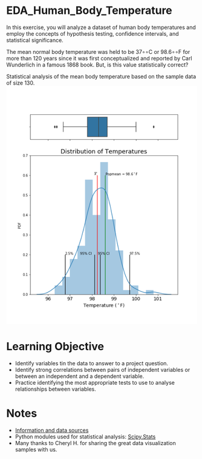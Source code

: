 # EDA_Human_Body_Temperature

In this exercise, you will analyze a dataset of human body temperatures and employ the concepts of hypothesis testing, confidence intervals, and statistical significance.

The mean normal body temperature was held to be 37∘∘C or 98.6∘∘F for more than 120 years since it was first conceptualized and reported by Carl Wunderlich in a famous 1868 book. But, is this value statistically correct?

Statistical analysis of the mean body temperature based on the sample data of size 130. 
![Descriptive Image](description.png)


# Learning Objective

- Identify variables tin the data to answer to a project question.
- Identify strong correlations between pairs of independent variables or between an
independent and a dependent variable.
- Practice identifying the most appropriate tests to use to analyse relationships between
variables.


# Notes
- [Information and data sources](http://www.amstat.org/publications/jse/datasets/normtemp.txt,http://www.amstat.org/publications/jse/jse_data_archive.htm)
- Python modules used for statistical analysis: [Scipy.Stats](https://docs.scipy.org/doc/scipy/reference/tutorial/stats.html)
- Many thanks to Cheryl H. for sharing the great data visualization samples with us.


